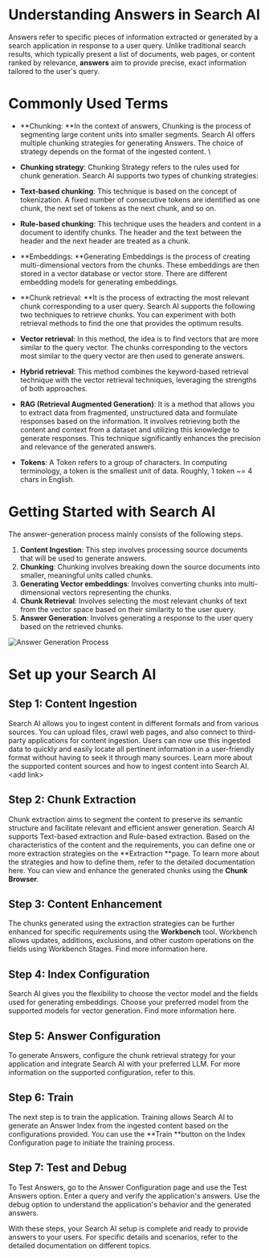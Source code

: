 
# Understanding Answers in Search AI

Answers refer to specific pieces of information extracted or generated by a search application in response to a user query. Unlike traditional search results, which typically present a list of documents, web pages, or content ranked by relevance, **answers** aim to provide precise, exact information tailored to the user's query.

# Commonly Used Terms

* **Chunking: **In the context of answers, Chunking is the process of segmenting large content units into smaller segments. Search AI offers multiple chunking strategies for generating Answers. The choice of strategy depends on the format of the ingested content.  \

* **Chunking strategy**: Chunking Strategy refers to the rules used for chunk generation. Search AI supports two types of chunking strategies: 
* **Text-based chunking**: This technique is based on the concept of tokenization. A fixed number of consecutive tokens are identified as one chunk, the next set of tokens as the next chunk, and so on. 
* **Rule-based chunking**: This technique uses the headers and content in a document to identify chunks. The header and the text between the header and the next header are treated as a chunk. 
* **Embeddings: **Generating Embeddings is the process of creating multi-dimensional vectors from the chunks. These embeddings are then stored in a vector database or vector store. There are different embedding models for generating embeddings. 
* **Chunk retrieval: **It is the process of extracting the most relevant chunk corresponding to a user query. Search AI supports the following two techniques to retrieve chunks. You can experiment with both retrieval methods to find the one that provides the optimum results.
* **Vector retrieval**: In this method,  the idea is to find vectors that are more similar to the query vector. The chunks corresponding to the vectors most similar to the query vector are then used to generate answers.
* **Hybrid retrieval**: This method combines the keyword-based retrieval technique with the vector retrieval techniques, leveraging the strengths of both approaches. 
* **RAG (Retrieval Augmented Generation)**: It is a method that allows you to extract data from fragmented, unstructured data and formulate responses based on the information. It involves retrieving both the content and context from a dataset and utilizing this knowledge to generate responses. This technique significantly enhances the precision and relevance of the generated answers.
* **Tokens**: A Token refers to a group of characters. In computing terminology, a token is the smallest unit of data. Roughly, 1 token ~= 4 chars in English.

# Getting Started with Search AI

The answer-generation process mainly consists of the following steps.



1. **Content Ingestion**: This step involves processing source documents that will be used to generate answers.
2. **Chunking**: Chunking involves breaking down the source documents into smaller, meaningful units called chunks.
3. **Generating Vector embeddings**: Involves converting chunks into multi-dimensional vectors representing the chunks.
4. **Chunk Retrieval**: Involves selecting the most relevant chunks of text from the vector space based on their similarity to the user query.
5. **Answer Generation**: Involves generating a response to the user query based on the retrieved chunks. 

![Answer Generation Process](../images/answer-generation-process.png "Answer Generation Process")

# Set up your Search AI 


##  Step 1: Content Ingestion

Search AI allows you to ingest content in different formats and from various sources. You can upload files, crawl web pages, and also connect to third-party applications for content ingestion. Users can now use this ingested data to quickly and easily locate all pertinent information in a user-friendly format without having to seek it through many sources. Learn more about the supported content sources and how to ingest content into Search AI.&lt;add link> 


## Step 2: Chunk Extraction

Chunk extraction aims to segment the content to preserve its semantic structure and facilitate relevant and efficient answer generation. Search AI supports Text-based extraction and Rule-based extraction. Based on the characteristics of the content and the requirements, you can define one or more extraction strategies on the **Extraction **page. To learn more about the strategies and how to define them, refer to the detailed documentation here. You can view and enhance the generated chunks using the **Chunk Browser**. 


## Step 3: Content Enhancement 

The chunks generated using the extraction strategies can be further enhanced for specific requirements using the **Workbench** tool. Workbench allows updates, additions, exclusions, and other custom operations on the fields using Workbench Stages. Find more information here. 


## Step 4: Index Configuration

Search AI gives you the flexibility to choose the vector model and the fields used for generating embeddings. Choose your preferred model from the supported models for vector generation. Find more information here. 


## Step 5: Answer Configuration

To generate Answers, configure the chunk retrieval strategy for your application and integrate Search AI with your preferred LLM. For more information on the supported configuration, refer to this. 


## Step 6: Train 

The next step is to train the application. Training allows Search AI to generate an Answer Index from the ingested content based on the configurations provided. You can use the **Train **button on the Index Configuration page to initiate the training process. 


## Step 7: Test and Debug

To Test Answers, go to the Answer Configuration page and use the Test Answers option. Enter a query and verify the application's answers. Use the debug option to understand the application's behavior and the generated answers.

With these steps, your Search AI setup is complete and ready to provide answers to your users. For specific details and scenarios, refer to the detailed documentation on different topics. 
